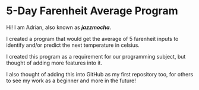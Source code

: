 # 5-Day Farenheit Average Program

Hi! I am Adrian, also known as ***jazzmocha***. 

I created a program that would get the average of 5 farenheit inputs to identify and/or predict the next temperature in celsius.

I created this program as a requirement for our programming subject, but thought of adding more features into it.

I also thought of adding this into GitHub as my first repository too, for others to see my work as a beginner and more in the future!
